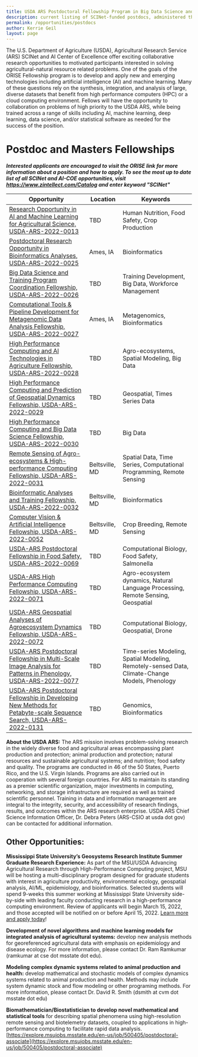 ```yaml
---
title: USDA ARS Postdoctoral Fellowship Program in Big Data Science and AI Research
description: current listing of SCINet-funded postdocs, administered through ORISE and partner universities
permalink: /opportunities/postdocs
author: Kerrie Geil
layout: page
---
```


The  U.S. Department of Agriculture (USDA), Agricultural Research Service (ARS) SCINet and AI Center of Excellence offer exciting collaborative research opportunities to motivated participants interested in solving agricultural-natural resource related problems. One of the goals of the ORISE Fellowship program is to develop and apply new and emerging technologies including artificial intelligence (AI) and machine learning. Many of these questions rely on the synthesis, integration, and analysis of large,  diverse datasets that benefit from high performance computers (HPC) or a cloud computing environment. Fellows will have the opportunity to collaboration on problems of high priority to the USDA ARS, while being trained across a range of skills including AI, machine learning, deep learning, data science, and/or statistical software as needed for the success of the position.

# Postdoc and Masters Fellowships
_**Interested applicants are encouraged to visit the ORISE link for more information about a position and how to apply. To see the most up to date list of all SCINet and AI-COE opportunities, visit https://www.zintellect.com/Catalog and enter keyword "SCINet"**_ 

| Opportunity | Location | Keywords |
|---|---|---|
| [Research Opportunity in AI and Machine Learning for Agricultural Science, USDA-ARS-2022-0013](https://www.zintellect.com/Opportunity/Details/USDA-ARS-2022-0013) | TBD |  Human Nutrition, Food Safety, Crop Production|
| [Postdoctoral Research Opportunity in Bioinformatics Analyses, USDA-ARS-2022-0025](https://www.zintellect.com/Opportunity/Details/USDA-ARS-2022-0025)|  Ames, IA | Bioinformatics|
| [Big Data Science and Training Program Coordination Fellowship, USDA-ARS-2022-0026](https://www.zintellect.com/Opportunity/Details/USDA-ARS-2022-0026) |  TBD | Training Development, Big Data, Workforce Management |
| [Computational Tools & Pipeline Development for Metagenomic Data Analysis Fellowship, USDA-ARS-2022-0027](https://www.zintellect.com/Opportunity/Details/USDA-ARS-2022-0027) |  Ames, IA | Metagenomics, Bioinformatics  |
| [High Performance Computing and AI Technologies in Agriculture Fellowship, USDA-ARS-2022-0028](https://www.zintellect.com/Opportunity/Details/USDA-ARS-2022-0028) |  TBD | Agro-ecosystems, Spatial Modeling, Big Data |
| [High Performance Computing and Prediction of Geospatial Dynamics Fellowship, USDA-ARS-2022-0029](https://www.zintellect.com/Opportunity/Details/USDA-ARS-2022-0029) |  TBD | Geospatial, Times Series Data |
| [High Performance Computing and Big Data Science Fellowship, USDA-ARS-2022-0030](https://www.zintellect.com/Opportunity/Details/USDA-ARS-2022-0030) | TBD | Big Data |
| [Remote Sensing of Agro-ecosystems & High-performance Computing Fellowship, USDA-ARS-2022-0031](https://www.zintellect.com/Opportunity/Details/USDA-ARS-2022-0031) |  Beltsville, MD | Spatial Data, Time Series, Computational Programming, Remote Sensing |
| [Bioinformatic Analyses and Training Fellowship, USDA-ARS-2022-0032](https://www.zintellect.com/Opportunity/Details/USDA-ARS-2022-0032) |  Beltsville, MD | Bioinformatics |
| [Computer Vision & Artificial Intelligence Fellowship, USDA-ARS-2022-0052](https://www.zintellect.com/Opportunity/Details/USDA-ARS-2022-0052) |  Beltsville, MD | Crop Breeding, Remote Sensing |
| [ USDA-ARS Postdoctoral Fellowship in Food Safety, USDA-ARS-2022-0069](https://www.zintellect.com/Opportunity/Details/USDA-ARS-2022-0069) | TBD| Computational Biology, Food Safety, Salmonella|
| [ USDA-ARS High Performance Computing Fellowship, USDA-ARS-2022-0071](https://www.zintellect.com/Opportunity/Details/USDA-ARS-2022-0071) | TBD| Agro-ecosystem dynamics, Natural Language Processing, Remote Sensing, Geospatial|
| [USDA-ARS Geospatial Analyses of Agroecosystem Dynamics Fellowship, USDA-ARS-2022-0072](https://www.zintellect.com/Opportunity/Details/USDA-ARS-2022-0072) | TBD| Computational Biology, Geospatial, Drone|
| [USDA-ARS Postdoctoral Fellowship in Multi-Scale Image Analysis for Patterns in Phenology, USDA-ARS-2022-0077](https://www.zintellect.com/Opportunity/Details/USDA-ARS-2022-0077) | TBD| Time-series Modeling, Spatial Modeling, Remotely-sensed Data, Climate-Change Models, Phenology|
| [USDA-ARS Postdoctoral Fellowship in Developing New Methods for Petabyte-scale Sequence Search, USDA-ARS-2022-0131](https://www.zintellect.com/Opportunity/Details/USDA-ARS-2022-0131) | TBD| Genomics, Bioinformatics|

**About the USDA ARS:** The ARS mission involves problem-solving research in the widely diverse food and agricultural areas encompassing plant production and protection; animal production and protection; natural resources and sustainable agricultural systems; and nutrition; food safety and quality. The programs are conducted in 46 of the 50 States, Puerto Rico, and the U.S. Virgin Islands. Programs are also carried out in cooperation with several foreign countries. For ARS to maintain its standing as a premier scientific organization, major investments in computing, networking, and storage infrastructure are required as well as trained scientific personnel. Training in data and information management are integral to the integrity, security, and accessibility of research findings, results, and outcomes within the ARS research enterprise. USDA ARS Chief Science Information Officer, Dr. Debra Peters (ARS-CSIO at usda dot gov) can be contacted for additional information.


## Other Opportunities:

**Mississippi State University’s Geosystems Research Institute Summer Graduate Research Experience:** As part of the MSU/USDA Advancing Agricultural Research through High-Performance Computing project, MSU will be hosting a multi-disciplinary program designed for graduate students with interest in agriculture productivity, environmental ecology, geospatial analysis, AI/ML, epidemiology, and bioinformatics. Selected students will spend 9-weeks this summer working at Mississippi State University side-by-side with leading faculty conducting research in a high-performance computing environment. Review of applicants will begin March 15, 2022, and those accepted will be notified on or before April 15, 2022. [Learn more and apply today](https://www.gri.msstate.edu/research/aar/SREP/)!

**Development of novel algorithms and machine learning models for integrated analysis of agricultural systems:** develop new analysis methods for georeferenced agricultural data with emphasis on epidemiology and disease ecology.  For more information, please contact Dr. Ram Ramkumar (ramkumar at cse dot msstate dot edu).

**Modeling complex dynamic systems related to animal production and health:**  develop mathematical and stochastic models of complex dynamics systems related to animal production and health. Methods may include system dynamic stock and flow modeling or other programing methods.  For more information, please contact Dr. David R. Smith (dsmith at cvm dot msstate dot edu)

**Biomathematician/Biostatistician to develop novel mathematical and statistical tools** for describing spatial phenomena using high-resolution remote sensing and biotelemetry datasets, coupled to applications in high-performance computing to facilitate rapid data analysis. [https://explore.msujobs.msstate.edu/en-us/job/500405/postdoctoral-associate](https://explore.msujobs.msstate.edu/en-us/job/500405/postdoctoral-associate) 


